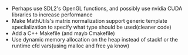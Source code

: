 - Perhaps use SDL2's OpenGL functions, and possibly use nvidia CUDA libraries to increase performance
- Make MathUtils's matrix normalization support generic template speciialization to specify what type should be used(cleaner code)
- Add a C++ Makefile (and mayb Cmakefile)
- Use dynamic memory allocation on the heap instead of stackf or the runtime cfd vars(using malloc and free ya know)